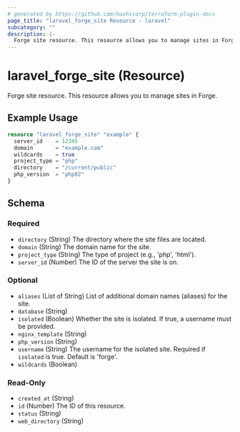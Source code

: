 ```yaml
---
# generated by https://github.com/hashicorp/terraform-plugin-docs
page_title: "laravel_forge_site Resource - laravel"
subcategory: ""
description: |-
  Forge site resource. This resource allows you to manage sites in Forge.
---
```


# laravel_forge_site (Resource)

Forge site resource. This resource allows you to manage sites in Forge.

## Example Usage

```terraform
resource "laravel_forge_site" "example" {
  server_id    = 12345
  domain       = "example.com"
  wildcards    = true
  project_type = "php"
  directory    = "/current/public"
  php_version  = "php82"
}
```

<!-- schema generated by tfplugindocs -->
## Schema

### Required

- `directory` (String) The directory where the site files are located.
- `domain` (String) The domain name for the site.
- `project_type` (String) The type of project (e.g., 'php', 'html').
- `server_id` (Number) The ID of the server the site is on.

### Optional

- `aliases` (List of String) List of additional domain names (aliases) for the site.
- `database` (String)
- `isolated` (Boolean) Whether the site is isolated. If true, a username must be provided.
- `nginx_template` (String)
- `php_version` (String)
- `username` (String) The username for the isolated site. Required if `isolated` is true. Default is 'forge'.
- `wildcards` (Boolean)

### Read-Only

- `created_at` (String)
- `id` (Number) The ID of this resource.
- `status` (String)
- `web_directory` (String)
